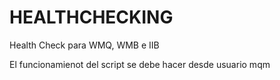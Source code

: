 # HEALTHCHECKING
 Health Check para WMQ, WMB e IIB

El funcionamienot del script se debe hacer desde usuario mqm
